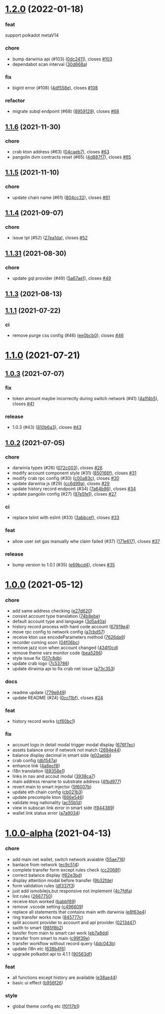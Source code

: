 # [1.2.0](https://github.com/darwinia-network/dvm/compare/v1.1.6...v1.2.0) (2022-01-18)

### feat

support polkadot metaV14

### chore

- bump darwinia api (#103) ([0dc2411](https://github.com/darwinia-network/dvm/commit/0dc2411b96ff698517e353a991fa2bb6cfa54f51)), closes [#103](https://github.com/darwinia-network/dvm/issues/103)
- dependabot scan interval ([30d668a](https://github.com/darwinia-network/dvm/commit/30d668a008c82568131dbb4309528383db43d366))

### fix

- bigint error (#108) ([4df558e](https://github.com/darwinia-network/dvm/commit/4df558e0aceb9bda2e189e178068254436faa9f1)), closes [#108](https://github.com/darwinia-network/dvm/issues/108)

### refactor

- migrate subql endpoint (#68) ([8959129](https://github.com/darwinia-network/dvm/commit/895912967bedfca5ba028796dcb1abc00ede31cf)), closes [#68](https://github.com/darwinia-network/dvm/issues/68)

## [1.1.6](https://github.com/darwinia-network/dvm/compare/v1.1.5...v1.1.6) (2021-11-30)

### chore

- crab kton address (#63) ([04caeb7](https://github.com/darwinia-network/dvm/commit/04caeb73790ea6d0587871bb8c04e1e3861750d7)), closes [#63](https://github.com/darwinia-network/dvm/issues/63)
- pangolin dvm contracts reset (#65) ([4d887f7](https://github.com/darwinia-network/dvm/commit/4d887f7b2b79ed6a9ba8f36b8299ff564026b207)), closes [#65](https://github.com/darwinia-network/dvm/issues/65)

## [1.1.5](https://github.com/darwinia-network/dvm/compare/v1.1.4...v1.1.5) (2021-11-10)

### chore

- update chain name (#61) ([804cc32](https://github.com/darwinia-network/dvm/commit/804cc32faecd869c545fd98c137a8c2b5a95b493)), closes [#61](https://github.com/darwinia-network/dvm/issues/61)

## [1.1.4](https://github.com/darwinia-network/dvm/compare/v1.1.31...v1.1.4) (2021-09-07)

### chore

- issue tpl (#52) ([27ea1da](https://github.com/darwinia-network/dvm/commit/27ea1da0e16dc0d1c203f507d5c6bdf874a7d4fe)), closes [#52](https://github.com/darwinia-network/dvm/issues/52)

## [1.1.31](https://github.com/darwinia-network/dvm/compare/v1.1.3...v1.1.31) (2021-08-30)

### chore

- update gql provider (#49) ([5a67ae1](https://github.com/darwinia-network/dvm/commit/5a67ae165e08c27596996b5ac4db882c12330640)), closes [#49](https://github.com/darwinia-network/dvm/issues/49)

## [1.1.3](https://github.com/darwinia-network/dvm/compare/v1.1.1...v1.1.3) (2021-08-13)

## [1.1.1](https://github.com/darwinia-network/dvm/compare/v1.1.0...v1.1.1) (2021-07-22)

### ci

- remove purge css config (#46) ([ee0bcb0](https://github.com/darwinia-network/dvm/commit/ee0bcb0e39cd74cd2f9b3f19124e532cc21d893c)), closes [#46](https://github.com/darwinia-network/dvm/issues/46)

# [1.1.0](https://github.com/darwinia-network/dvm/compare/v1.0.3...v1.1.0) (2021-07-21)

## [1.0.3](https://github.com/darwinia-network/dvm/compare/v1.0.2...v1.0.3) (2021-07-07)

### fix

- token amount maybe incorrectly during switch network (#41) ([4a1f4b5](https://github.com/darwinia-network/dvm/commit/4a1f4b55bd4beed8a183d00692ee2573e5df1c0a)), closes [#41](https://github.com/darwinia-network/dvm/issues/41)

### release

- 1.0.3 (#43) ([810b6a3](https://github.com/darwinia-network/dvm/commit/810b6a3932cd23789e29f552d322715ec5e8733b)), closes [#43](https://github.com/darwinia-network/dvm/issues/43)

## [1.0.2](https://github.com/darwinia-network/dvm/compare/v1.0.0...v1.0.2) (2021-07-05)

### chore

- darwinia types (#26) ([072c003](https://github.com/darwinia-network/dvm/commit/072c0037e77b6746fe11051087b18cd4a292f619)), closes [#26](https://github.com/darwinia-network/dvm/issues/26)
- modify account component style (#31) ([850166f](https://github.com/darwinia-network/dvm/commit/850166f063b40d055e5bd86f9b8736d3846d85ea)), closes [#31](https://github.com/darwinia-network/dvm/issues/31)
- modify crab rpc config (#30) ([c00a83c](https://github.com/darwinia-network/dvm/commit/c00a83c9f18cea746f418960ede1fbdd70026e44)), closes [#30](https://github.com/darwinia-network/dvm/issues/30)
- update darwinia js (#29) ([cc6d99a](https://github.com/darwinia-network/dvm/commit/cc6d99aede5e6e502719d0a78683c77bbf334631)), closes [#29](https://github.com/darwinia-network/dvm/issues/29)
- update history record endpoint (#34) ([7a64b86](https://github.com/darwinia-network/dvm/commit/7a64b86141113af1c48fc55153ad7d868fe051e8)), closes [#34](https://github.com/darwinia-network/dvm/issues/34)
- update pangolin config (#27) ([97e5fe1](https://github.com/darwinia-network/dvm/commit/97e5fe18eda6dbcdc0f47e7cc79bb83c7783c0d8)), closes [#27](https://github.com/darwinia-network/dvm/issues/27)

### ci

- replace tslint with eslint (#33) ([3abbcef](https://github.com/darwinia-network/dvm/commit/3abbcef4af03cb5f9f997af00511540b9702e70a)), closes [#33](https://github.com/darwinia-network/dvm/issues/33)

### feat

- allow user set gas manually whe claim failed (#37) ([171e617](https://github.com/darwinia-network/dvm/commit/171e6170341cfb1d1b665a7cc4b056fdb24dbafd)), closes [#37](https://github.com/darwinia-network/dvm/issues/37)

### release

- bump version to 1.0.1 (#35) ([e69bcd4](https://github.com/darwinia-network/dvm/commit/e69bcd4b5f20d643fd98569033279c0454c77eed)), closes [#35](https://github.com/darwinia-network/dvm/issues/35)

# [1.0.0](https://github.com/darwinia-network/dvm/compare/v1.0.0-alpha...v1.0.0) (2021-05-12)

### chore

- add same address checking ([e27d620](https://github.com/darwinia-network/dvm/commit/e27d6201a6aa4b5a2e444ce41919da1c2e729fe5))
- consist account type translation ([74b8ebe](https://github.com/darwinia-network/dvm/commit/74b8ebebaf479a55a7321f5afb0e4592ed53ee6a))
- default account type and language ([3d5a40a](https://github.com/darwinia-network/dvm/commit/3d5a40a8ffdb5b1c41c8fc51fc376ffe686b23b0))
- history record process with hard code account ([67919e4](https://github.com/darwinia-network/dvm/commit/67919e4cd7097fcd546fad802a2d7ff94af31ef5))
- move rpc config to network config ([a7cbd57](https://github.com/darwinia-network/dvm/commit/a7cbd57d5dc4d4c5876ece92a3656bcd6deee90a))
- receive kton use encodeParameters method ([7626da9](https://github.com/darwinia-network/dvm/commit/7626da935659702c013b03808d1d6f87c197a339))
- recorder coming soon ([04f06bc](https://github.com/darwinia-network/dvm/commit/04f06bc31bb7f6f21f33a73d9d22fc757a089acb))
- remove jazz icon when account changed ([434f0cd](https://github.com/darwinia-network/dvm/commit/434f0cd5a4861e3e69ddbe82118a03ed94ad0959))
- remove theme vars monitor code ([bea5266](https://github.com/darwinia-network/dvm/commit/bea52660be71751dc488591b95b11036ec11d569))
- style issue fix ([517c8db](https://github.com/darwinia-network/dvm/commit/517c8db353f9b944cc053fbdd04fe4805a0c8bdb))
- update crab logo ([7c53786](https://github.com/darwinia-network/dvm/commit/7c5378608cfdb86e12e81a4b41b2c6f5e09ff43b))
- update dirwinia api to fix crab net issue ([a73c353](https://github.com/darwinia-network/dvm/commit/a73c3530f4ad2f734b1b6712c7d33e5ee71df2dc))

### docs

- readme update ([779e649](https://github.com/darwinia-network/dvm/commit/779e6495545d9b68e359fa4d0e0da6caec6bb88b))
- update README (#24) ([0cc11bf](https://github.com/darwinia-network/dvm/commit/0cc11bfee2536bed1f8ea3f86bffbf8fb2f351c3)), closes [#24](https://github.com/darwinia-network/dvm/issues/24)

### feat

- history record works ([cf60bc1](https://github.com/darwinia-network/dvm/commit/cf60bc15b059912c033649e184de819a03074e97))

### fix

- account logo in detail modal trigger modal display ([676f7ec](https://github.com/darwinia-network/dvm/commit/676f7ec3161698c466ba7adb2febb2cfb1c48194))
- assets balance error if network not match ([2694e44](https://github.com/darwinia-network/dvm/commit/2694e44219e2e5b44137ea010f5f67775f9e6c53))
- balance display decimal in smart side ([e02aebb](https://github.com/darwinia-network/dvm/commit/e02aebb1027031ac619f190d163124351c0905a6))
- crab config ([db1547a](https://github.com/darwinia-network/dvm/commit/db1547ac4351245f459da32b2578ff0a6656d72f))
- enhance link ([4a6ecf8](https://github.com/darwinia-network/dvm/commit/4a6ecf8dd025671206d741eeafa66d9405d98a9c))
- i18n translation ([89358e1](https://github.com/darwinia-network/dvm/commit/89358e1d824e43c8958d20e0a51bdaa26f3ac314))
- links in nav and accout modal ([3938ca7](https://github.com/darwinia-network/dvm/commit/3938ca7fb841c903946c4a597560f4a4e24469f3))
- main address rename to substrate address ([4fbd977](https://github.com/darwinia-network/dvm/commit/4fbd977bd2c7faccf5a738a1bd6bf9c9b7ebbf84))
- revert main to smart injector ([5f6007b](https://github.com/darwinia-network/dvm/commit/5f6007b6a9ec938f8c6265485ec6ae618b20a246))
- update eth chain config ([cb021b3](https://github.com/darwinia-network/dvm/commit/cb021b37b469dee50246d90d1064babcac19f043))
- update precompile kton ([666e546](https://github.com/darwinia-network/dvm/commit/666e54642cf7302f7df8a12be0415aa6f10e8bda))
- validate msg nationality ([ac55b1d](https://github.com/darwinia-network/dvm/commit/ac55b1d8ccb2c779c2366e22810a11cb37d070cd))
- view in subscan link error in smart side ([f844389](https://github.com/darwinia-network/dvm/commit/f8443898af8efefbd5c81e0fb2f686cc1dcadf27))
- wallet link status error ([a7a9034](https://github.com/darwinia-network/dvm/commit/a7a9034e69c9f9857654cbf1c44c293cf86f500e))

# [1.0.0-alpha](https://github.com/darwinia-network/dvm/compare/26677503d3032f5268176f6e7afde2e8e3362eb7...v1.0.0-alpha) (2021-04-13)

### chore

- add main net wallet, switch network avaiable ([55ae716](https://github.com/darwinia-network/dvm/commit/55ae716bcdabaa2d024bb7ec413dcc46e72a3769))
- banlace from network ([ec9c514](https://github.com/darwinia-network/dvm/commit/ec9c514ca518ed6b379ae73bdbe6989ff10bf9ca))
- complete transfer form except rules check ([cc2068f](https://github.com/darwinia-network/dvm/commit/cc2068fae4b226a024399ebdd38f50f507229096))
- correct balance display ([f62e3bd](https://github.com/darwinia-network/dvm/commit/f62e3bd45e570e89f2de368becdf59dc739f1dc5))
- display attention modal before transfer ([9b32fde](https://github.com/darwinia-network/dvm/commit/9b32fde012d5d4cf1f883c7a2b35012f0c1c5f7e))
- form validation rules ([df337f3](https://github.com/darwinia-network/dvm/commit/df337f3fe17d73ff99064fd5959b6a70acf3e104))
- just add ismobilejs,but responsive not implement ([4c7fdfa](https://github.com/darwinia-network/dvm/commit/4c7fdfa949b39f4242ed3275d988b99659b6bc0d))
- lint rules ([2667750](https://github.com/darwinia-network/dvm/commit/26677503d3032f5268176f6e7afde2e8e3362eb7))
- receive kton worked ([babbf89](https://github.com/darwinia-network/dvm/commit/babbf89f3c4c7fe73d7372dd7ee37a1fc7ebf14a))
- remove .vscode setting ([c496609](https://github.com/darwinia-network/dvm/commit/c49660951c4e32ae21e52217391c56ba075a4c0a))
- replace all statements that contains main with darwinia ([e8f63e4](https://github.com/darwinia-network/dvm/commit/e8f63e416b1f50f222f109ff22fb8407941c07ce))
- ring transfer works now ([845777c](https://github.com/darwinia-network/dvm/commit/845777c13fdc975637ed0ca082c2db25bcd640f7))
- split account provider to account and api provider ([0213d47](https://github.com/darwinia-network/dvm/commit/0213d4736a29ecd0b88066459efb7b834f06a9f3))
- swith to smart ([985f8b2](https://github.com/darwinia-network/dvm/commit/985f8b28e8842a991dca8856efd5fa2f4bdcfc56))
- tansfer from main to smart can work ([eb7a8dd](https://github.com/darwinia-network/dvm/commit/eb7a8dd39ba6e5d0f9fab7fde9fbd830b2898f5d))
- transfer from smart to main ([c99f39e](https://github.com/darwinia-network/dvm/commit/c99f39e521582f96a46fe3d00dcf946336d42996))
- transfer workflow without record query ([4dc043b](https://github.com/darwinia-network/dvm/commit/4dc043b3caa6c02464318b459fd5804fe1930d40))
- update i18n etc ([638b4f6](https://github.com/darwinia-network/dvm/commit/638b4f6f2eb903911f0bbc5216481acd020cb375))
- upgrade polkadot api to 4.1.1 ([90563df](https://github.com/darwinia-network/dvm/commit/90563df5f72359bb77ff15e338bb03328f9c4b90))

### feat

- all functions except history are available ([e38ae44](https://github.com/darwinia-network/dvm/commit/e38ae445df4de09eeb988cfe08c61ee0015f6657))
- basic ui effect ([b956f26](https://github.com/darwinia-network/dvm/commit/b956f26830508b705ff6536f0fdd590e056f5426))

### style

- global theme config etc ([f0117b1](https://github.com/darwinia-network/dvm/commit/f0117b12384cba042139adf1a7e4090df85287b9))
